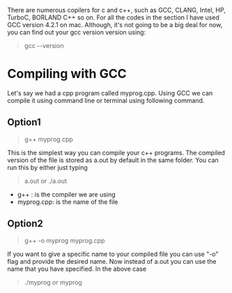 There are numerous copilers for c and c++, such as GCC, CLANG, Intel, HP, TurboC, BORLAND C++ so on. For all the codes in the section I have used GCC version 4.2.1 on mac. Although, it's not going to be a big deal for now, you can find out your gcc version version using:
> gcc --version

# Compiling with GCC

Let's say we had a cpp program called myprog.cpp. Using GCC we can compile it using command line or terminal using following command.

## Option1
 >g++ myprog.cpp 

This is the simplest way you can compile your c++ programs. The compiled version of the file is stored as a.out by default in the same folder. You can run this by either just typing 
>a.out
or 
>./a.out
* g++ : is the compiler we are using
* myprog.cpp: is the name of the file

## Option2
> g++ -o myprog myprog.cpp 

If you want to give a specific name to your compiled file you can use "-o" flag and provide the desired name. Now instead of a.out you can use the name that you have specified. In the above case 
> ./myprog or myprog


